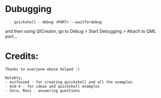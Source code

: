 # Dubugging
```
    quickshell --debug <PORT> --waitfordebug
```
and then using QtCreator, go to Debug > Start Debugging > Attach to QML port...

# Credits:
    Thanks to everyone whose helped :)

    Notably,
    - outfoxxed - for creating quickshell and all the examples
    - end-4 - for ideas and quickshell examples
    - Sora, Rexi - answering questions

